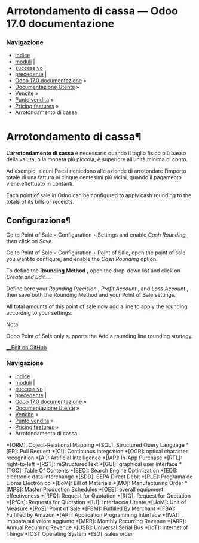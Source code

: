 # Arrotondamento di cassa — Odoo 17.0 documentazione

### Navigazione

  * [indice](../../../../genindex.html "Indice generale")
  * [moduli](../../../../py-modindex.html "Indice del modulo Python") |
  * [successivo](electronic_labels.html "Electronic shelf labels") |
  * [precedente](fiscal_position.html "Flexible taxes \(fiscal positions\)") |
  * [Odoo 17.0 documentazione](../../../../index-2.html) »
  * [Documentazione Utente](../../../../applications.html) »
  * [Vendite](../../../sales.html) »
  * [Punto vendita](../../point_of_sale.html) »
  * [Pricing features](../pricing.html) »
  * Arrotondamento di cassa



# Arrotondamento di cassa¶

**L’arrotondamento di cassa** è necessario quando il taglio fisico più basso della valuta, o la moneta più piccola, è superiore all’unità minima di conto.

Ad esempio, alcuni Paesi richiedono alle aziende di arrotondare l’importo totale di una fattura ai cinque centesimi più vicini, quando il pagamento viene effettuato in contanti.

Each point of sale in Odoo can be configured to apply cash rounding to the totals of its bills or receipts.

## Configurazione¶

Go to Point of Sale ‣ Configuration ‣ Settings and enable _Cash Rounding_ , then click on _Save_.

Go to Point of Sale ‣ Configuration ‣ Point of Sale, open the point of sale you want to configure, and enable the _Cash Rounding_ option.

To define the **Rounding Method** , open the drop-down list and click on _Create and Edit…_.

Define here your _Rounding Precision_ , _Profit Account_ , and _Loss Account_ , then save both the Rounding Method and your Point of Sale settings.

All total amounts of this point of sale now add a line to apply the rounding according to your settings.

Nota

Odoo Point of Sale only supports the Add a rounding line rounding strategy.

[ __Edit on GitHub](https://github.com/odoo/documentation/edit/17.0/content/applications/sales/point_of_sale/pricing/cash_rounding.rst)

### Navigazione

  * [indice](../../../../genindex.html "Indice generale")
  * [moduli](../../../../py-modindex.html "Indice del modulo Python") |
  * [successivo](electronic_labels.html "Electronic shelf labels") |
  * [precedente](fiscal_position.html "Flexible taxes \(fiscal positions\)") |
  * [Odoo 17.0 documentazione](../../../../index-2.html) »
  * [Documentazione Utente](../../../../applications.html) »
  * [Vendite](../../../sales.html) »
  * [Punto vendita](../../point_of_sale.html) »
  * [Pricing features](../pricing.html) »
  * Arrotondamento di cassa


  *[ORM]: Object-Relational Mapping
  *[SQL]: Structured Query Language
  *[PR]: Pull Request
  *[CI]: Continuous integration
  *[OCR]: optical character recognition
  *[AI]: Artificial Intelligence
  *[IAP]: In-App Purchase
  *[RTL]: right-to-left
  *[RST]: reStructuredText
  *[GUI]: graphical user interface
  *[TOC]: Table Of Contents
  *[SEO]: Search Engine Optimization
  *[EDI]: electronic data interchange
  *[SDD]: SEPA Direct Debit
  *[PLE]: Programa de Libros Electrónico
  *[BoM]: Bill of Materials
  *[MO]: Manufacturing Order
  *[MPS]: Master Production Schedules
  *[OEE]: overall equipment effectiveness
  *[RFQ]: Request for Quotation
  *[RfQ]: Request for Quotation
  *[RfQs]: Requests for Quotation
  *[IU]: Interfaccia Utente
  *[UoM]: Unit of Measure
  *[PoS]: Point of Sale
  *[FBM]: Fulfilled By Merchant
  *[FBA]: Fulfilled by Amazon
  *[API]: Application Programming Interface
  *[IVA]: imposta sul valore aggiunto
  *[MRR]: Monthly Recurring Revenue
  *[ARR]: Annual Recurring Revenue
  *[USB]: Universal Serial Bus
  *[IoT]: Internet of Things
  *[OS]: Operating System
  *[SO]: sales order